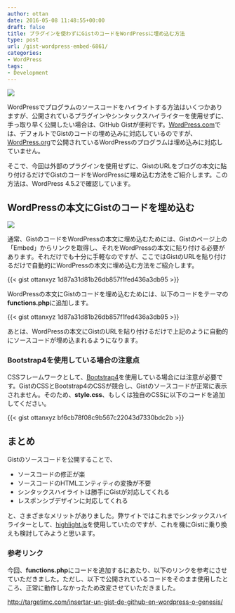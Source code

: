 ```yaml
---
author: ottan
date: 2016-05-08 11:48:55+00:00
draft: false
title: プラグインを使わずにGistのコードをWordPressに埋め込む方法
type: post
url: /gist-wordpress-embed-6861/
categories:
- WordPress
tags:
- Development
---
```


![](/images/2016/05/160508-572f1ee1418ea.png)






WordPressでプログラムのソースコードをハイライトする方法はいくつかありますが、公開されているプラグインやシンタックスハイライターを使用せずに、手っ取り早く公開したい場合は、GitHub Gistが便利です。[WordPress.com](https://ja.wordpress.com/)では、デフォルトでGistのコードの埋め込みに対応しているのですが、[WordPress.org](https://wordpress.org/)で公開されているWordPressのプログラムは埋め込みに対応していません。





そこで、今回は外部のプラグインを使用せずに、GistのURLをブログの本文に貼り付けるだけでGistのコードをWordPressに埋め込む方法をご紹介します。この方法は、WordPress 4.5.2で確認しています。





## WordPressの本文にGistのコードを埋め込む





![](/images/2016/05/160508-572f21adf38f6.png)






通常、GistのコードをWordPressの本文に埋め込むためには、Gistのページ上の「Embed」からリンクを取得し、それをWordPressの本文に貼り付ける必要があります。それだけでも十分に手軽なのですが、ここではGistのURLを貼り付けるだけで自動的にWordPressの本文に埋め込む方法をご紹介します。



{{< gist ottanxyz 1d87a31d81b26db857f1fed436a3db95 >}}



WordPressの本文にGistのコードを埋め込むためには、以下のコードをテーマの**functions.php**に追加します。



{{< gist ottanxyz 1d87a31d81b26db857f1fed436a3db95 >}}



あとは、WordPressの本文にGistのURLを貼り付けるだけで上記のように自動的にソースコードが埋め込まれるようになります。





### Bootstrap4を使用している場合の注意点





CSSフレームワークとして、[Bootstrap4](http://v4-alpha.getbootstrap.com/)を使用している場合には注意が必要です。GistのCSSとBootstrap4のCSSが競合し、Gistのソースコードが正常に表示されません。そのため、**style.css**、もしくは独自のCSSに以下のコードを追加してください。



{{< gist ottanxyz bf6cb78f08c9b567c22043d7330bdc2b >}}



## まとめ





Gistのソースコードを公開することで、






  * ソースコードの修正が楽
  * ソースコードのHTMLエンティティの変換が不要
  * シンタックスハイライトは勝手にGistが対応してくれる
  * レスポンシブデザインに対応してくれる




と、さまざまなメリットがありました。弊サイトではこれまでシンタックスハイライターとして、[highlight.js](https://highlightjs.org/)を使用していたのですが、これを機にGistに乗り換えも検討してみようと思います。





### 参考リンク





今回、**functions.php**にコードを追加するにあたり、以下のリンクを参考にさせていただきました。ただし、以下で公開されているコードをそのまま使用したところ、正常に動作しなかったため改変させていただきました。



http://targetimc.com/insertar-un-gist-de-github-en-wordpress-o-genesis/
